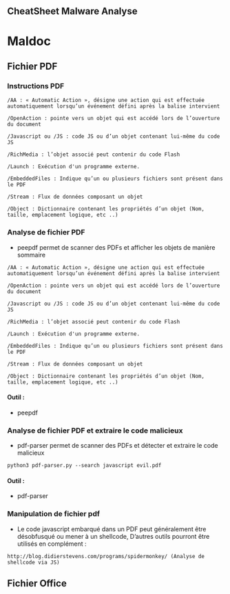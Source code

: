 CheatSheet Malware Analyse
--------------------

# Maldoc

## Fichier PDF

### Instructions PDF
```
/AA : « Automatic Action », désigne une action qui est effectuée automatiquement lorsqu’un événement défini après la balise intervient

/OpenAction : pointe vers un objet qui est accédé lors de l’ouverture du document

/Javascript ou /JS : code JS ou d’un objet contenant lui-même du code JS

/RichMedia : l’objet associé peut contenir du code Flash

/Launch : Exécution d'un programme externe.

/EmbeddedFiles : Indique qu’un ou plusieurs fichiers sont présent dans le PDF

/Stream : Flux de données composant un objet

/Object : Dictionnaire contenant les propriétés d’un objet (Nom, taille, emplacement logique, etc ..)
```

### Analyse de fichier PDF
- peepdf permet de scanner des PDFs et afficher les objets de manière sommaire
```
/AA : « Automatic Action », désigne une action qui est effectuée automatiquement lorsqu’un événement défini après la balise intervient

/OpenAction : pointe vers un objet qui est accédé lors de l’ouverture du document

/Javascript ou /JS : code JS ou d’un objet contenant lui-même du code JS

/RichMedia : l’objet associé peut contenir du code Flash

/Launch : Exécution d'un programme externe.

/EmbeddedFiles : Indique qu’un ou plusieurs fichiers sont présent dans le PDF

/Stream : Flux de données composant un objet

/Object : Dictionnaire contenant les propriétés d’un objet (Nom, taille, emplacement logique, etc ..)
```

#### Outil :
- peepdf

### Analyse de fichier PDF et extraire le code malicieux
- pdf-parser permet de scanner des PDFs et détecter et extraire le code malicieux
```
python3 pdf-parser.py --search javascript evil.pdf
```

#### Outil :
- pdf-parser

### Manipulation de fichier pdf
- Le code javascript embarqué dans un PDF peut généralement être désobfusqué ou mener à un shellcode, D’autres outils pourront être utilisés en complément :
```
http://blog.didierstevens.com/programs/spidermonkey/ (Analyse de shellcode via JS)
```
## Fichier Office
